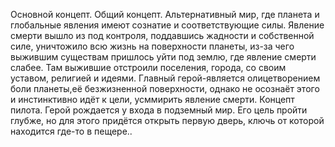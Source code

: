 Основной концепт.
Общий концепт. Альтернативный мир, где планета и глобальные явления имеют сознатие и соответствующие силы. Явление смерти вышло из под контроля, поддавшись жадности и собственной силе, уничтожило всю жизнь на поверхности планеты, из-за чего выжившим существам пришлось уйти под землю, где явление смерти слабее. Там выжившие отстроили поселения, города, со своим уставом, религией и идеями. Главный герой-является олицетворением боли планеты,её безжизненной поверхности, однако не осознаёт этого и инстинктивно идёт к цели, усммирить явление смерти. 
Концепт пилота. Герой рождается у входа в подземный мир. Его цель пройти глубже, но для этого придётся открыть первую дверь, ключь от которой находится где-то в пещере..